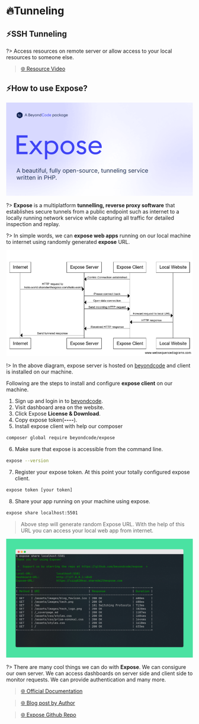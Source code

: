 # 🔥Tunneling

## ⚡SSH Tunneling

?> Access resources on remote server or allow access to your local resources to someone else.

> [🌐 Resource Video](https://www.youtube.com/watch?v=N8f5zv9UUMI)

## ⚡How to use Expose?

<img src="./assets/images/expose-1.png" alt="Expose" width="700">

?> **Expose** is a multiplatform **tunnelling, reverse proxy software** that establishes secure tunnels from a public endpoint such as internet to a locally running network service while capturing all traffic for detailed inspection and replay.

?> In simple words, we can **expose web apps** running on our local machine to internet using randomly generated **expose** URL.

<img src="./assets/images/expose.png" alt="Expose" width="700">

!> In the above diagram, expose server is hosted on [beyondcode](https://beyondco.de/) and client is installed on our machine.

Following are the steps to install and configure **expose client** on our machine.

1. Sign up and login in to [beyondcode](https://beyondco.de/).
2. Visit dashboard area on the website.
3. Click Expose **License & Download**.
4. Copy expose token(********-****-****-****-************).
5. Install expose client with help our composer

```bash
composer global require beyondcode/expose
```

6. Make sure that expose is accessible from the command line.

```bash
expose --version
```

7. Register your expose token. At this point your totally configured expose client.

```bash
expose token [your token]
```

8. Share your app running on your machine using expose.

```bash
expose share localhost:5501
```

> Above step will generate random Expose URL. With the help of this URL you can access your local web app from internet.

<img src="./assets/images/expose-share.png" alt="Expose" width="700">

?> There are many cool things we can do with **Expose**. We can consigure our own server. We can access dashboards on server side and client side to monitor requests. We can provide authentication and many more.

> [🌐 Official Documentation](https://beyondco.de/docs/expose/introduction)

> [🌐 Blog post by Author](https://pociot.dev/28-introducing-expose-an-easy-to-use-tunneling-service-implemented-in-pure-php)

> [🌐 Expose Github Repo](https://github.com/beyondcode/expose)